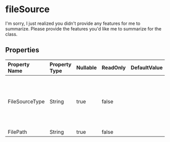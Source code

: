 # **fileSource**

I'm sorry, I just realized you didn't provide any features for me to summarize. Please provide the features you'd like me to summarize for the class. 

## **Properties**

| Property Name | Property Type | Nullable |  ReadOnly | DefaultValue | Description | 
| :- | :- | :- |:- |  :- | :- |
|FileSourceType|String|true|false |  |A property named FileSourceType of type FileSourceType that can be accessed and modified.|
|FilePath|String|true|false |  ||

